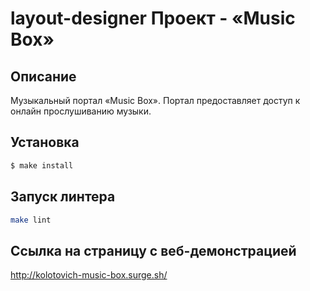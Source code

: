 # layout-designer Проект - «Music Box»
## Описание
Музыкальный портал «Music Box». Портал предоставляет доступ к онлайн прослушиванию музыки.
## Установка

```sh
$ make install
```

## Запуск  линтера

```sh
make lint
```
## Ссылка на страницу с веб-демонстрацией
http://kolotovich-music-box.surge.sh/
